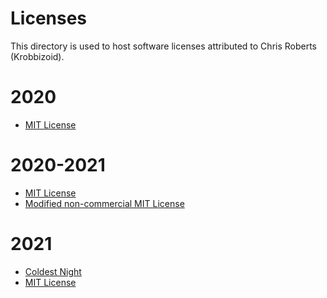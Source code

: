# Licenses
This directory is used to host software licenses attributed to Chris Roberts
(Krobbizoid).

# 2020
* [MIT License](https://krobbi.github.io/license/2020/mit.txt)

# 2020-2021
* [MIT License](https://krobbi.github.io/license/2020/2021/mit.txt)
* [Modified non-commercial MIT License](https://krobbi.github.io/license/2020/2021/mnc-mit.txt)

# 2021
* [Coldest Night](https://krobbi.github.io/license/2021/coldest-night.txt)
* [MIT License](https://krobbi.github.io/license/2021/mit.txt)

